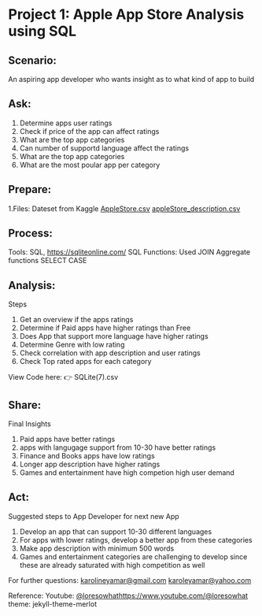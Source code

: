 # ******Project 1: Apple App Store Analysis using SQL******

## Scenario:

 An aspiring app developer who wants insight as to what kind of app to build

## Ask:

1. Determine apps user ratings
2. Check if price of the app can affect ratings
3. What are the top app categories
4. Can number of supportd language affect the ratings
5. What are the top app categories
6. What are the most poular app per category

## Prepare:

1.Files: Dateset from Kaggle
[AppleStore.csv](https://github.com/karolyamar21/SQL-data-Analytics/files/14450809/AppleStore.csv)
[appleStore_description.csv](https://github.com/karolyamar21/SQL-data-Analytics/files/14450810/appleStore_description.csv)


## Process: 

Tools: SQL, https://sqliteonline.com/
SQL Functions: 
Used JOIN
Aggregate functions
SELECT CASE


## Analysis:

Steps

1. Get an overview if the apps ratings
2. Determine if Paid apps have higher ratings than Free
3. Does App that support more language have higher ratings
4. Determine Genre with low rating
5. Check correlation with app description and user ratings
6. Check Top rated apps for each category

View Code here: 👉 SQLite(7).csv

## Share:

Final Insights

1. Paid apps have better ratings
2. apps with langugage support from 10-30 have better ratings
3. Finance and Books apps have low ratings
4. Longer app description have higher ratings
5. Games and entertainment have high competion high user demand


## Act:

Suggested steps to App Developer for next new App

1. Develop an app that can support 10-30 different languages
2. For apps with lower ratings, develop a better app from these categories
3. Make app description with minimum 500 words
4. Games and entertainment categories are challenging to develop since these are already saturated with high competition as well

For further questions:
karolineyamar@gmail.com
karoleyamar@yahoo.com

Reference:
Youtube: [@loresowhat](https://www.youtube.com/@loresowhat)https://www.youtube.com/@loresowhat
theme: jekyll-theme-merlot
